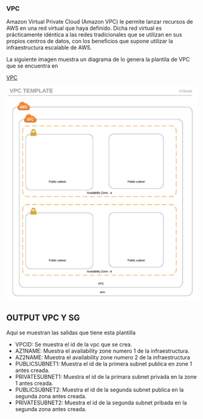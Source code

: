 ### VPC
Amazon Virtual Private Cloud (Amazon VPC) le permite lanzar recursos de AWS en una red virtual que haya definido. Dicha red virtual es prácticamente idéntica a las redes tradicionales que se utilizan en sus propios centros de datos, con los beneficios que supone utilizar la infraestructura escalable de AWS.


La siguiente imagen muestra un diagrama de lo genera la plantila de VPC que se encuentra en 

[VPC](https://github.com/Gary-Joan/proyecto_seminario1/blob/master/RED/plantilla-vpc.yaml)

![alt text](https://github.com/Gary-Joan/proyecto_seminario1/blob/master/imagenes/VPC.jpg)

## OUTPUT VPC Y SG
Aqui se muestran las salidas que tiene esta plantilla
+ VPCID: Se muestra el id de la vpc que se crea.
+ AZ1NAME: Muestra el availability zone numero 1 de la infraestructura.
+ AZ2NAME: Muestra el availability zone numero 2 de la infraestructura
+ PUBLICSUBNET1: Muestra el id de la primera subnet publica en zone 1 antes creada.
+ PRIVATESUBNET1: Muestra el id de la primara subnet privada en la zone 1 antes creada.
+ PUBLICSUBNET2: Muestra el id de la segunda subnet publica en la segunda zona antes creada.
+ PRIVATESUBNET2: Muestra el id de la segunda subnet pribada en la segunda zona antes creada.
